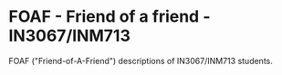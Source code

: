 # FOAF - Friend of a friend - IN3067/INM713

FOAF ("Friend-of-A-Friend") descriptions of IN3067/INM713 students.
